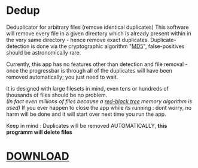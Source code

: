 # Dedup
Deduplicator for arbitrary files (remove identical duplicates)
This software will remove every file in a given directory which is already present within in the very same directory - hence remove exact duplicates.
Duplicate-detection is done via the cryptographic algorithm "[MD5](https://en.wikipedia.org/wiki/MD5)", false-positives should be astronomically rare.

Currently, this app has no features other than detection and file removal - once the progressbar is through all of the duplicates will have been removed automatically; you just need to wait.

It is designed with large filesets in mind, even tens or hundreds of thousands of files should be no problem.<br>
_(In fact even millions of files because a [red-black tree](https://en.wikipedia.org/wiki/Red%E2%80%93black_tree) memory algorithm is used)_
If you ever happen to close the app while its running : dont worry, no harm will be done and it will start over next time you run the app.

Keep in mind : Duplicates will be removed AUTOMATICALLY, **this programm will delete files**

# [DOWNLOAD](https://github.com/DanielMack/Dedup/releases/tag/0.1)

